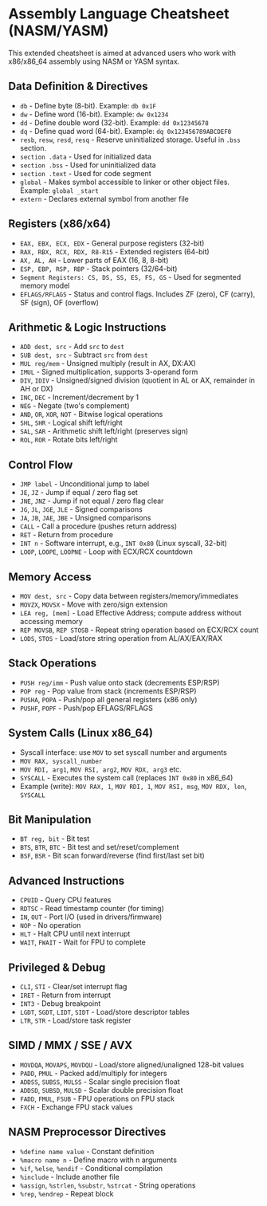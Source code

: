 # Assembly Language Cheatsheet (NASM/YASM)

This extended cheatsheet is aimed at advanced users who work with x86/x86_64 assembly using NASM or YASM syntax.

## Data Definition & Directives

- `db` - Define byte (8-bit). Example: `db 0x1F`
- `dw` - Define word (16-bit). Example: `dw 0x1234`
- `dd` - Define double word (32-bit). Example: `dd 0x12345678`
- `dq` - Define quad word (64-bit). Example: `dq 0x123456789ABCDEF0`
- `resb`, `resw`, `resd`, `resq` - Reserve uninitialized storage. Useful in `.bss` section.
- `section .data` - Used for initialized data
- `section .bss` - Used for uninitialized data
- `section .text` - Used for code segment
- `global` - Makes symbol accessible to linker or other object files. Example: `global _start`
- `extern` - Declares external symbol from another file

## Registers (x86/x64)

- `EAX, EBX, ECX, EDX` - General purpose registers (32-bit)
- `RAX, RBX, RCX, RDX, R8-R15` - Extended registers (64-bit)
- `AX, AL, AH` - Lower parts of EAX (16, 8, 8-bit)
- `ESP, EBP, RSP, RBP` - Stack pointers (32/64-bit)
- `Segment Registers: CS, DS, SS, ES, FS, GS` - Used for segmented memory model
- `EFLAGS/RFLAGS` - Status and control flags. Includes ZF (zero), CF (carry), SF (sign), OF (overflow)

## Arithmetic & Logic Instructions

- `ADD dest, src` - Add `src` to `dest`
- `SUB dest, src` - Subtract `src` from `dest`
- `MUL reg/mem` - Unsigned multiply (result in AX, DX:AX)
- `IMUL` - Signed multiplication, supports 3-operand form
- `DIV`, `IDIV` - Unsigned/signed division (quotient in AL or AX, remainder in AH or DX)
- `INC`, `DEC` - Increment/decrement by 1
- `NEG` - Negate (two's complement)
- `AND`, `OR`, `XOR`, `NOT` - Bitwise logical operations
- `SHL`, `SHR` - Logical shift left/right
- `SAL`, `SAR` - Arithmetic shift left/right (preserves sign)
- `ROL`, `ROR` - Rotate bits left/right

## Control Flow

- `JMP label` - Unconditional jump to label
- `JE`, `JZ` - Jump if equal / zero flag set
- `JNE`, `JNZ` - Jump if not equal / zero flag clear
- `JG`, `JL`, `JGE`, `JLE` - Signed comparisons
- `JA`, `JB`, `JAE`, `JBE` - Unsigned comparisons
- `CALL` - Call a procedure (pushes return address)
- `RET` - Return from procedure
- `INT n` - Software interrupt, e.g., `INT 0x80` (Linux syscall, 32-bit)
- `LOOP`, `LOOPE`, `LOOPNE` - Loop with ECX/RCX countdown

## Memory Access

- `MOV dest, src` - Copy data between registers/memory/immediates
- `MOVZX`, `MOVSX` - Move with zero/sign extension
- `LEA reg, [mem]` - Load Effective Address; compute address without accessing memory
- `REP MOVSB`, `REP STOSB` - Repeat string operation based on ECX/RCX count
- `LODS`, `STOS` - Load/store string operation from AL/AX/EAX/RAX

## Stack Operations

- `PUSH reg/imm` - Push value onto stack (decrements ESP/RSP)
- `POP reg` - Pop value from stack (increments ESP/RSP)
- `PUSHA`, `POPA` - Push/pop all general registers (x86 only)
- `PUSHF`, `POPF` - Push/pop EFLAGS/RFLAGS

## System Calls (Linux x86_64)

- Syscall interface: use `MOV` to set syscall number and arguments
- `MOV RAX, syscall_number`
- `MOV RDI, arg1`, `MOV RSI, arg2`, `MOV RDX, arg3` etc.
- `SYSCALL` - Executes the system call (replaces `INT 0x80` in x86_64)
- Example (write): `MOV RAX, 1`, `MOV RDI, 1`, `MOV RSI, msg`, `MOV RDX, len`, `SYSCALL`

## Bit Manipulation

- `BT reg, bit` - Bit test
- `BTS`, `BTR`, `BTC` - Bit test and set/reset/complement
- `BSF`, `BSR` - Bit scan forward/reverse (find first/last set bit)

## Advanced Instructions

- `CPUID` - Query CPU features
- `RDTSC` - Read timestamp counter (for timing)
- `IN`, `OUT` - Port I/O (used in drivers/firmware)
- `NOP` - No operation
- `HLT` - Halt CPU until next interrupt
- `WAIT`, `FWAIT` - Wait for FPU to complete

## Privileged & Debug

- `CLI`, `STI` - Clear/set interrupt flag
- `IRET` - Return from interrupt
- `INT3` - Debug breakpoint
- `LGDT`, `SGDT`, `LIDT`, `SIDT` - Load/store descriptor tables
- `LTR`, `STR` - Load/store task register

## SIMD / MMX / SSE / AVX

- `MOVDQA`, `MOVAPS`, `MOVDQU` - Load/store aligned/unaligned 128-bit values
- `PADD`, `PMUL` - Packed add/multiply for integers
- `ADDSS`, `SUBSS`, `MULSS` - Scalar single precision float
- `ADDSD`, `SUBSD`, `MULSD` - Scalar double precision float
- `FADD`, `FMUL`, `FSUB` - FPU operations on FPU stack
- `FXCH` - Exchange FPU stack values

## NASM Preprocessor Directives

- `%define name value` - Constant definition
- `%macro name n` - Define macro with n arguments
- `%if`, `%else`, `%endif` - Conditional compilation
- `%include` - Include another file
- `%assign`, `%strlen`, `%substr`, `%strcat` - String operations
- `%rep`, `%endrep` - Repeat block

